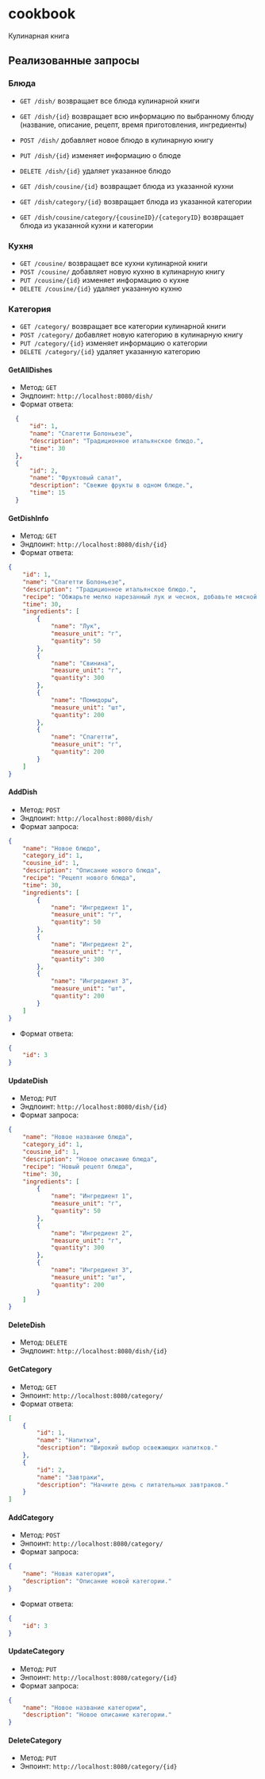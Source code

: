 # cookbook
Кулинарная книга

## Реализованные запросы

### Блюда
- `GET /dish/` возвращает все блюда кулинарной книги
- `GET /dish/{id}` возвращает всю информацию по выбранному блюду (название, описание, рецепт, время приготовления, ингредиенты)
- `POST /dish/` добавляет новое блюдо в кулинарную книгу
- `PUT /dish/{id}` изменяет информацию о блюде
- `DELETE /dish/{id}` удаляет указанное блюдо
  
- `GET /dish/cousine/{id}` возвращает блюда из указанной кухни
- `GET /dish/category/{id}` возвращает блюда из указанной категории
- `GET /dish/cousine/category/{cousineID}/{categoryID}` возвращает блюда из указанной кухни и категории

### Кухня
- `GET /cousine/` возвращает все кухни кулинарной книги
- `POST /cousine/` добавляет новую кухню в кулинарную книгу
- `PUT /cousine/{id}` изменяет информацию о кухне
- `DELETE /cousine/{id}` удаляет указанную кухню

### Категория
- `GET /category/` возвращает все категории кулинарной книги
- `POST /category/` добавляет новую категорию в кулинарную книгу
- `PUT /category/{id}` изменяет информацию о категории
- `DELETE /category/{id}` удаляет указанную категорию

#### GetAllDishes
* Метод: `GET`
* Эндпоинт: `http://localhost:8080/dish/`
* Формат ответа:
```json
  {
      "id": 1,
      "name": "Спагетти Болоньезе",
      "description": "Традиционное итальянское блюдо.",
      "time": 30
  },
  {
      "id": 2,
      "name": "Фруктовый салат",
      "description": "Свежие фрукты в одном блюде.",
      "time": 15
  }
```
#### GetDishInfo
* Метод: `GET`
* Эндпоинт: `http://localhost:8080/dish/{id}`
* Формат ответа:
```json
{
    "id": 1,
    "name": "Спагетти Болоньезе",
    "description": "Традиционное итальянское блюдо.",
    "recipe": "Обжарьте мелко нарезанный лук и чеснок, добавьте мясной фарш, тушите с томатами. Подавайте с отварными спагетти.",
    "time": 30,
    "ingredients": [
        {
            "name": "Лук",
            "measure_unit": "г",
            "quantity": 50
        },
        {
            "name": "Свинина",
            "measure_unit": "г",
            "quantity": 300
        },
        {
            "name": "Помидоры",
            "measure_unit": "шт",
            "quantity": 200
        },
        {
            "name": "Спагетти",
            "measure_unit": "г",
            "quantity": 200
        }
    ]
}
```

#### AddDish
* Метод: `POST`
* Эндпоинт: `http://localhost:8080/dish/`
* Формат запроса:
```json
{
    "name": "Новое блюдо",
    "category_id": 1,
    "cousine_id": 1,
    "description": "Описание нового блюда",
    "recipe": "Рецепт нового блюда",
    "time": 30,
    "ingredients": [
        {
            "name": "Ингредиент 1",
            "measure_unit": "г",
            "quantity": 50
        },
        {
            "name": "Ингредиент 2",
            "measure_unit": "г",
            "quantity": 300
        },
        {
            "name": "Ингредиент 3",
            "measure_unit": "шт",
            "quantity": 200
        }
    ]
}
```
* Формат ответа:
```json
{
    "id": 3
}
```

#### UpdateDish
* Метод: `PUT`
* Эндпоинт: `http://localhost:8080/dish/{id}`
* Формат запроса:
```json
{
    "name": "Новое название блюда",
    "category_id": 1,
    "cousine_id": 1,
    "description": "Новое описание блюда",
    "recipe": "Новый рецепт блюда",
    "time": 30,
    "ingredients": [
        {
            "name": "Ингредиент 1",
            "measure_unit": "г",
            "quantity": 50
        },
        {
            "name": "Ингредиент 2",
            "measure_unit": "г",
            "quantity": 300
        },
        {
            "name": "Ингредиент 3",
            "measure_unit": "шт",
            "quantity": 200
        }
    ]
}
```

#### DeleteDish
* Метод: `DELETE`
* Эндпоинт: `http://localhost:8080/dish/{id}`


#### GetCategory
* Метод: `GET`
* Энпоинт: `http://localhost:8080/category/`
* Формат ответа:
```json
[
    {
        "id": 1,
        "name": "Напитки",
        "description": "Широкий выбор освежающих напитков."
    },
    {
        "id": 2,
        "name": "Завтраки",
        "description": "Начните день с питательных завтраков."
    }
]
```

#### AddCategory
* Метод: `POST`
* Энпоинт: `http://localhost:8080/category/`
* Формат запроса:
```json
{
    "name": "Новая категория",
    "description": "Описание новой категории."
}
```
* Формат ответа:
```json
{
    "id": 3
}
```

#### UpdateCategory
* Метод: `PUT`
* Энпоинт: `http://localhost:8080/category/{id}`
* Формат запроса:
```json
{
    "name": "Новое название категории",
    "description": "Новое описание категории."
}
```

#### DeleteCategory
* Метод: `PUT`
* Энпоинт: `http://localhost:8080/category/{id}`

